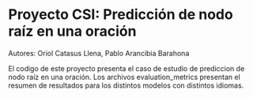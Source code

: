 # Proyecto CSI: Predicción de nodo raíz en una oración
Autores: Oriol Catasus Llena, Pablo Arancibia Barahona

El codigo de este proyecto presenta el caso de estudio de prediccion de nodo raíz en una oración.
Los archivos evaluation_metrics presentan el resumen de resultados para los distintos modelos con distintos idiomas.
